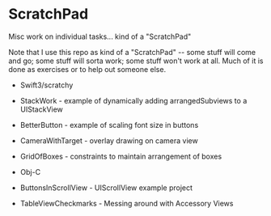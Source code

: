 # ScratchPad

Misc work on individual tasks... kind of a "ScratchPad"

Note that I use this repo as kind of a "ScratchPad" -- some stuff will come and go; some stuff will sorta work; some stuff won't work at all. Much of it is done as exercises or to help out someone else.

 - Swift3/scratchy
  - StackWork - example of dynamically adding arrangedSubviews to a UIStackView
  - BetterButton - example of scaling font size in buttons
  - CameraWithTarget - overlay drawing on camera view
  - GridOfBoxes - constraints to maintain arrangement of boxes

 - Obj-C
  - ButtonsInScrollView - UIScrollView example project
  - TableViewCheckmarks - Messing around with Accessory Views
 
